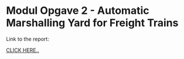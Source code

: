 # Modul Opgave 2 - Automatic Marshalling Yard for Freight Trains
Link to the report:

[CLICK HERE..](https://docs.google.com/document/d/1-UCPoNkIgPdRpl5MZvkFr21NAH-yxwd2bZ4lD8DffJY/edit#)


